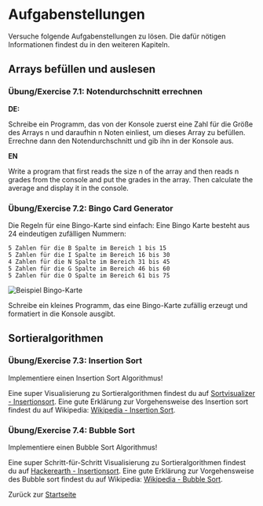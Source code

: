 # Aufgabenstellungen

Versuche folgende Aufgabenstellungen zu lösen. Die dafür nötigen Informationen findest du in den weiteren Kapiteln.

## Arrays befüllen und auslesen

### Übung/Exercise 7.1: Notendurchschnitt errechnen

**DE:**

Schreibe ein Programm, das von der Konsole zuerst eine Zahl für die Größe des Arrays n und daraufhin n Noten einliest, um dieses Array zu befüllen. 
Errechne dann den Notendurchschnitt und gib ihn in der Konsole aus.

**EN**

Write a program that first reads the size n of the array and then reads n grades from the console and put the grades in the array.
Then calculate the average and display it in the console.

### Übung/Exercise 7.2: Bingo Card Generator

Die Regeln für eine Bingo-Karte sind einfach: Eine Bingo Karte besteht aus 24 eindeutigen zufälligen Nummern:

    5 Zahlen für die B Spalte im Bereich 1 bis 15
    5 Zahlen für die I Spalte im Bereich 16 bis 30
    4 Zahlen für die N Spalte im Bereich 31 bis 45
    5 Zahlen für die G Spalte im Bereich 46 bis 60
    5 Zahlen für die O Spalte im Bereich 61 bis 75

![Beispiel Bingo-Karte](https://raw.githubusercontent.com/CODERS-BAY/java-06-7-bingo-card-generator-PaulDeveloped/master/bingo.png)

Schreibe ein kleines Programm, das eine Bingo-Karte zufällig erzeugt und formatiert in die Konsole ausgibt. 

## Sortieralgorithmen

### Übung/Exercise 7.3: Insertion Sort

Implementiere einen Insertion Sort Algorithmus!

Eine super Visualisierung zu Sortieralgorithmen findest du auf [Sortvisualizer - Insertionsort](https://sortvisualizer.com/insertionsort/). Eine gute Erklärung zur Vorgehensweise des Insertion sort findest du auf Wikipedia: [Wikipedia - Insertion Sort](https://de.wikipedia.org/wiki/Insertionsort).

### Übung/Exercise 7.4: Bubble Sort

Implementiere einen Bubble Sort Algorithmus!

Eine super Schritt-für-Schritt Visualisierung zu Sortieralgorithmen findest du auf [Hackerearth - Insertionsort](https://www.hackerearth.com/practice/algorithms/sorting/bubble-sort/visualize/). Eine gute Erklärung zur Vorgehensweise des Bubble sort findest du auf Wikipedia: [Wikipedia - Bubble Sort](https://de.wikipedia.org/wiki/Bubblesort).

Zurück zur [Startseite](README.md)